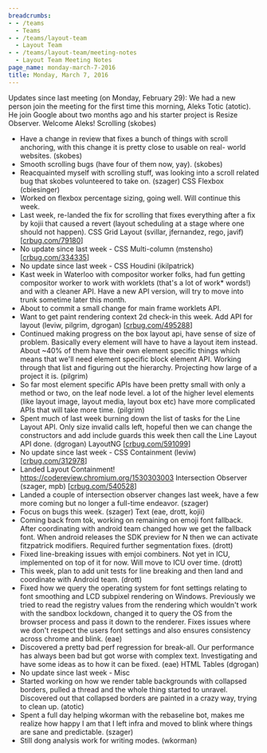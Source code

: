 ```yaml
---
breadcrumbs:
- - /teams
  - Teams
- - /teams/layout-team
  - Layout Team
- - /teams/layout-team/meeting-notes
  - Layout Team Meeting Notes
page_name: monday-march-7-2016
title: Monday, March 7, 2016
---
```


Updates since last meeting (on Monday, February 29):
We had a new person join the meeting for the first time this morning,
Aleks Totic (atotic). He join Google about two months ago and his
starter project is Resize Observer. Welcome Aleks!
Scrolling (skobes)
- Have a change in review that fixes a bunch of things with scroll
anchoring, with this change it is pretty close to usable on real-
world websites. (skobes)
- Smooth scrolling bugs (have four of them now, yay). (skobes)
- Reacquainted myself with scrolling stuff, was looking into a scroll
related bug that skobes volunteered to take on. (szager)
CSS Flexbox (cbiesinger)
- Worked on flexbox percentage sizing, going well. Will continue this
week.
- Last week, re-landed the fix for scrolling that fixes everything after
a fix by kojii that caused a revert (layout scheduling at a stage
where one should not happen).
CSS Grid Layout (svillar, jfernandez, rego, javif)
\[[crbug.com/79180](http://crbug.com/79180)\]
- No update since last week -
CSS Multi-column (mstensho) \[[crbug.com/334335](http://crbug.com/334335)\]
- No update since last week -
CSS Houdini (ikilpatrick)
- Kast week in Waterloo with compositor worker folks, had fun getting
compositor worker to work with worklets (that's a lot of work\* words!)
and with a cleaner API. Have a new API version, will try to move into
trunk sometime later this month.
- About to commit a small change for main frame worklets API.
- Want to get paint rendering context 2d check-in this week.
Add API for layout (leviw, pilgrim, dgrogan)
\[[crbug.com/495288](http://crbug.com/495288)\]
- Continued making progress on the box layout api, have sense of size of
problem. Basically every element will have to have a layout item
instead. About ~40% of them have their own element specific things
which means that we'll need element specific block element API.
Working through that list and figuring out the hierarchy. Projecting
how large of a project it is. (pilgrim)
- So far most element specific APIs have been pretty small with only a
method or two, on the leaf node level. a lot of the higher level
elements (like layout image, layout media, layout box etc) have more
complicated APIs that will take more time. (pilgrim)
- Spent much of last week burning down the list of tasks for the Line
Layout API. Only size invalid calls left, hopeful then we can change
the constructors and add include guards this week then call the Line
Layout API done. (dgrogan)
LayoutNG \[[crbug.com/591099](http://crbug.com/591099)\]
- No update since last week -
CSS Containment (leviw) \[[crbug.com/312978](http://crbug.com/312978)\]
- Landed Layout Containment! <https://codereview.chromium.org/1530303003>
Intersection Observer (szager, mpb)
\[[crbug.com/540528](http://crbug.com/540528)\]
- Landed a couple of intersection observer changes last week, have a few
more coming but no longer a full-time endeavor. (szager)
- Focus on bugs this week. (szager)
Text (eae, drott, kojii)
- Coming back from tok, working on remaining on emoji font fallback.
After coordinating with android team changed how we get the fallback
font. When android releases the SDK preview for N then we can activate
fitzpatrick modifiers. Required further segmentation fixes. (drott)
- Fixed line-breaking issues with emjoi combiners. Not yet in ICU,
implemented on top of it for now. Will move to ICU over time. (drott)
- This week, plan to add unit tests for line breaking and then land and
coordinate with Android team. (drott)
- Fixed how we query the operating system for font settings relating to
font smoothing and LCD subpixel rendering on Windows. Previously we
tried to read the registry values from the rendering which wouldn't
work with the sandbox lockdown, changed it to query the OS from the
browser process and pass it down to the renderer. Fixes issues where
we don't respect the users font settings and also ensures consistency
across chrome and blink. (eae)
- Discovered a pretty bad perf regression for break-all. Our performance
has always been bad but got worse with complex text. Investigating and
have some ideas as to how it can be fixed. (eae)
HTML Tables (dgrogan)
- No update since last week -
Misc
- Started working on how we render table backgrounds with collapsed
borders, pulled a thread and the whole thing started to unravel.
Discovered out that collapsed borders are painted in a crazy way,
trying to clean up. (atotic)
- Spent a full day helping wkorman with the rebaseline bot, makes me
realize how happy I am that I left infra and moved to blink where
things are sane and predictable. (szager)
- Still dong analysis work for writing modes. (wkorman)